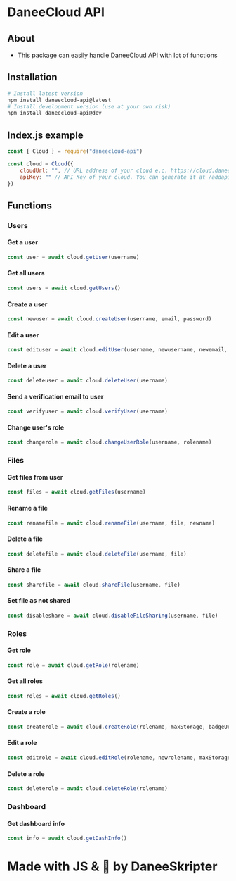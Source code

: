 # DaneeCloud API
## About
- This package can easily handle DaneeCloud API with lot of functions
## Installation
```bash
# Install latest version
npm install daneecloud-api@latest
# Install development version (use at your own risk)
npm install daneecloud-api@dev
```
## Index.js example
```js
const { Cloud } = require("daneecloud-api")

const cloud = Cloud({
    cloudUrl: "", // URL address of your cloud e.c. https://cloud.daneeskripter.dev
    apiKey: "" // API Key of your cloud. You can generate it at /addapikey
})
```
## Functions
### Users
#### Get a user
```js
const user = await cloud.getUser(username)
```
#### Get all users
```js
const users = await cloud.getUsers()
```
#### Create a user
```js
const newuser = await cloud.createUser(username, email, password)
```
#### Edit a user
```js
const edituser = await cloud.editUser(username, newusername, newemail, newpassword)
```
#### Delete a user
```js
const deleteuser = await cloud.deleteUser(username)
```
#### Send a verification email to user
```js
const verifyuser = await cloud.verifyUser(username)
```
#### Change user's role
```js
const changerole = await cloud.changeUserRole(username, rolename)
```
### Files
#### Get files from user
```js
const files = await cloud.getFiles(username)
```
#### Rename a file
```js
const renamefile = await cloud.renameFile(username, file, newname)
```
#### Delete a file
```js
const deletefile = await cloud.deleteFile(username, file)
```
#### Share a file
```js
const sharefile = await cloud.shareFile(username, file)
```
#### Set file as not shared
```js
const disableshare = await cloud.disableFileSharing(username, file)
```
### Roles
#### Get role
```js
const role = await cloud.getRole(rolename)
```
#### Get all roles
```js
const roles = await cloud.getRoles()
```
#### Create a role
```js
const createrole = await cloud.createRole(rolename, maxStorage, badgeUrl)
```
#### Edit a role
```js
const editrole = await cloud.editRole(rolename, newrolename, maxStorage, badgeUrl)
```
#### Delete a role
```js
const deleterole = await cloud.deleteRole(rolename)
```
### Dashboard
#### Get dashboard info
```js
const info = await cloud.getDashInfo()
```

# Made with JS & 💖 by DaneeSkripter